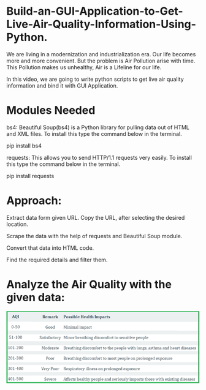 # Build-an-GUI-Application-to-Get-Live-Air-Quality-Information-Using-Python.


We are living in a modernization and industrialization era. Our life becomes more and more convenient. But the problem is Air Pollution arise with time. This Pollution makes us unhealthy, Air is a Lifeline for our life.

In this video, we are going to write python scripts to get live air quality information and bind it with GUI Application.

# Modules Needed

bs4: Beautiful Soup(bs4) is a Python library for pulling data out of HTML and XML files. To install this type the command below in the terminal.

pip install bs4

requests: This allows you to send HTTP/1.1 requests very easily. To install this type the command below in the terminal.

pip install requests 

# Approach:


Extract data form given URL. Copy the URL, after selecting the desired location.

Scrape the data with the help of requests and Beautiful Soup module.

Convert that data into HTML code.

Find the required details and filter them.


# Analyze the Air Quality with the given data:

<img src="https://github.com/noorkhokhar99/Build-an-GUI-Application-to-Get-Live-Air-Quality-Information-Using-Python./blob/main/Screenshot214.png">
